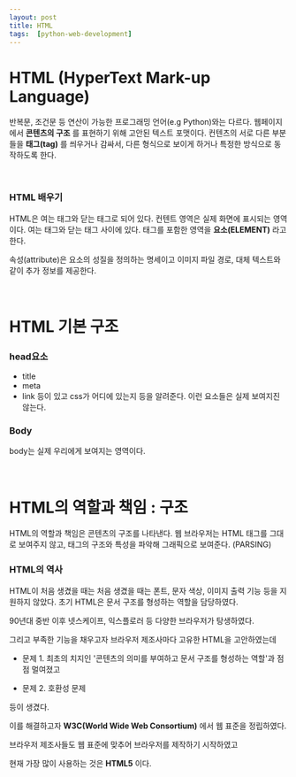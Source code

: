 ```yaml
---
layout: post
title: HTML
tags:  [python-web-development]
---
```


# HTML (HyperText Mark-up Language)
반복문, 조건문 등 연산이 가능한 프로그래밍 언어(e.g Python)와는 다르다. 웹페이지에서 **콘텐츠의 구조** 를 표현하기 위해 고안된 텍스트 포맷이다. 컨텐츠의 서로 다른 부분들을 **태그(tag)** 를 씌우거나 감싸서, 다른 형식으로 보이게 하거나 특정한 방식으로 동작하도록 한다.

&nbsp;
&nbsp;
&nbsp;

### HTML 배우기
HTML은 여는 태그와 닫는 태그로 되어 있다. 컨텐트 영역은 실제 화면에 표시되는 영역이다. 여는 태그와 닫는 태그 사이에 있다. 태그를 포함한 영역을 **요소(ELEMENT)** 라고 한다.

속성(attribute)은 요소의 성질을 정의하는 명세이고 이미지 파일 경로, 대체 텍스트와 같이 추가 정보를 제공한다.

&nbsp;
&nbsp;
&nbsp;

# HTML 기본 구조
### head요소
- title
- meta
- link
등이 있고 css가 어디에 있는지 등을 알려준다. 이런 요소들은 실제 보여지진 않는다.

### Body
body는 실제 우리에게 보여지는 영역이다.

&nbsp;
&nbsp;
&nbsp;

# HTML의 역할과 책임 : 구조
HTML의 역할과 책임은 콘텐츠의 구조를 나타낸다. 웹 브라우저는 HTML 태그를 그대로 보여주지 않고, 태그의 구조와 특성을 파악해 그래픽으로 보여준다. (PARSING)

### HTML의 역사
HTML이 처음 생겼을 때는 처음 생겼을 때는 폰트, 문자 색상, 이미지 출력 기능 등을 지원하지 않았다. 초기 HTML은 문서 구조를 형성하는 역할을 담당하였다.

90년대 중반 이후 넷스케이프, 익스플로러 등 다양한 브라우저가 탕생하였다.

그리고 부족한 기능을 채우고자 브라우저 제조사마다 고유한 HTML을 고안하였는데

- 문제 1. 최초의 치지인 '콘텐츠의 의미를 부여하고 문서 구조를 형성하는 역할'과 점점 멀여졌고

- 문제 2. 호환성 문제

등이 생겼다.

이를 해결하고자 **W3C(World Wide Web Consortium)** 에서 웹 표준을 정립하였다.

브라우저 제조사들도 웹 표준에 맞추어 브라우저를 제작하기 시작하였고

현재 가장 많이 사용하는 것은 **HTML5** 이다.
